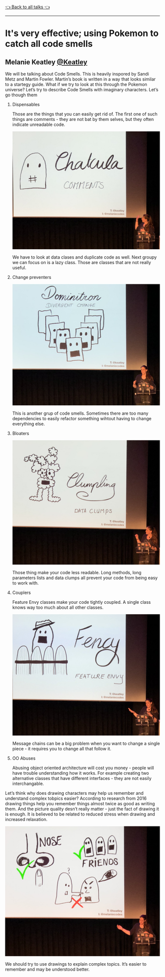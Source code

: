 [👈 Back to all talks 👈](../README.md)

------

# It's very effective; using Pokemon to catch all code smells

## Melanie Keatley [@Keatley](https://twitter.com/Keatley)

We will be talking about Code Smells. This is heavily inspored by Sandi Metz and Martin Fowler. Martin’s book is written in a way that looks similar to a startegy guide. What if we try to look at this through the Pokemon universe? Let’s try to describe Code Smells with imaginary characters. Let’s go though them

1. Dispensables

   Those are the things that you can easily get rid of. The first one of such things are comments - they are not bat by them selves, but  they often indicate unreadable code.

   ![0105-comments](media/0105-comments.jpg)

   We have to look at data clases and duplicate code as well. Next groupy we can focus on is a lazy class. Those are classes that are not really useful.

2. Change preventers

   ![0105-divergent](media/0105-divergent.jpg)

   This is another grup of code smells. Sometimes there are too many dependencies to easily refactor something wihtout having to change everything else.

3. Bloaters

   ![0105-data-clumps](media/0105-data-clumps.jpg)

   Those thing make your code less readable. Long methods, long parameters lists and data clumps all prevent your code from being easy to work with.

4. Couplers

   Feature Envy classes make your code tightly coupled. A single class knows way too much about all other classes.

   ![0105-feature-envy](media/0105-feature-envy.jpg)

   Message chains can be a big problem when you want to change a single piece - it requires you to change all that follow it.

5. OO Abuses

   Abusing object oriented architecture will cost you money - people will have trouble understanding how it works. For example creating two alternative classes that have different interfaces - they are not easily interchangable.

Let’s think why does drawing characters may help us remember and understand complex tobpics easier? According to research from 2016 drawing things help you remember things almost twice as good as writing them. And the picture quality desn’t really matter - just the fact of drawing it is enough. It is believed to be related to reduced stress when drawing and increased relaxation.

![0105-explaining](media/0105-explaining.jpg)

We should try to use drawings to explain complex topics. It’s easier to remember and may be understood better.
